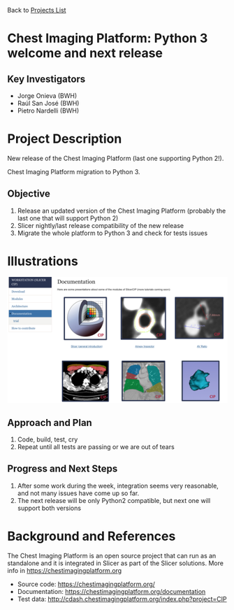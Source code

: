 Back to [Projects List](../../README.md#ProjectsList)

# Chest Imaging Platform: Python 3 welcome and next release

## Key Investigators

- Jorge Onieva (BWH)
- Raúl San José (BWH)
- Pietro Nardelli (BWH)

# Project Description

New release of the Chest Imaging Platform (last one supporting Python 2!).

Chest Imaging Platform migration to Python 3. 


## Objective

1. Release an updated version of the Chest Imaging Platform (probably the last one that will support Python 2)
1. Slicer nightly/last release compatibility of the new release
1. Migrate the whole platform to Python 3 and check for tests issues

# Illustrations

<!--Add pictures and links to videos that demonstrate what has been accomplished.-->

![Lung segmentation + DFV](CIPSS.png)

## Approach and Plan

1. Code, build, test, cry
2. Repeat until all tests are passing or we are out of tears

## Progress and Next Steps

<!--Describe progress and next steps in a few bullet points as you are making progress.-->
1. After some work during the week, integration seems very reasonable, and not many issues have come up so far.
1. The next release will be only Python2 compatible, but next one will support both versions


# Background and References

The Chest Imaging Platform is an open source project that can run as an standalone and it is integrated in Slicer as part of the Slicer solutions. More info in https://chestimagingplatform.org

- Source code: https://chestimagingplatform.org/
- Documentation: https://chestimagingplatform.org/documentation
- Test data: http://cdash.chestimagingplatform.org/index.php?project=CIP
